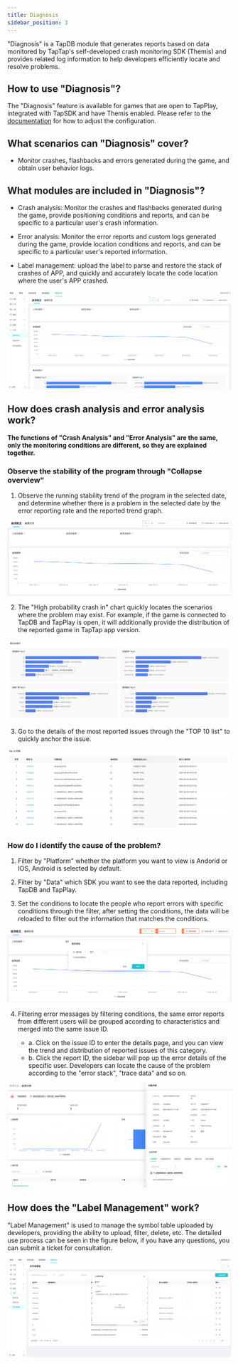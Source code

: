 ```yaml
---
title: Diagnosis
sidebar_position: 3
---
```



"Diagnosis" is a TapDB module that generates reports based on data monitored by TapTap's self-developed crash monitoring SDK (Themis) and provides related log information to help developers efficiently locate and resolve problems.

## How to use "Diagnosis"?

The "Diagnosis" feature is available for games that are open to TapPlay, integrated with TapSDK and have Themis enabled.
Please refer to the [documentation](/sdk/tapdb/sdk/client-side-integration/#themis) for how to adjust the configuration.


## What scenarios can "Diagnosis" cover?

- Monitor crashes, flashbacks and errors generated during the game, and obtain user behavior logs.

## What modules are included in "Diagnosis"?

 - Crash analysis: Monitor the crashes and flashbacks generated during the game, provide positioning conditions and reports, and can be specific to a particular user's crash information.

 - Error analysis: Monitor the error reports and custom logs generated during the game, provide location conditions and reports, and can be specific to a particular user's reported information.

 - Label management: upload the label to parse and restore the stack of crashes of APP, and quickly and accurately locate the code location where the user's APP crashed.

![「诊断」包含哪些模块？](/img/customEvent/diagnosis/diagnosis-1.png)

## How does crash analysis and error analysis work?

**The functions of "Crash Analysis" and "Error Analysis" are the same, only the monitoring conditions are different, so they are explained together.**

### Observe the stability of the program through "Collapse overview”

1. Observe the running stability trend of the program in the selected date, and determine whether there is a problem in the selected date by the error reporting rate and the reported trend graph.

![观测程序的运行稳定性](/img/customEvent/diagnosis/diagnosis-2.png)

2. The "High probability crash in" chart quickly locates the scenarios where the problem may exist. For example, if the game is connected to TapDB and TapPlay is open, it will additionally provide the distribution of the reported game in TapTap app version.
   
![高占比统计](/img/customEvent/diagnosis/diagnosis-3.png)

3. Go to the details of the most reported issues through the "TOP 10 list" to quickly anchor the issue.

![Top 10 问题列表](/img/customEvent/diagnosis/diagnosis-4.png)

### How do I identify the cause of the problem?

1. Filter by "Platform" whether the platform you want to view is Andorid or IOS, Android is selected by default.

2. Filter by "Data" which SDK you want to see the data reported, including TapDB and TapPlay.

3. Set the conditions to locate the people who report errors with specific conditions through the filter, after setting the conditions, the data will be reloaded to filter out the information that matches the conditions.

![通过筛选器设置条件定位特定条件的报错人群](/img/customEvent/diagnosis/diagnosis-5.png)

4. Filtering error messages by filtering conditions, the same error reports from different users will be grouped according to characteristics and merged into the same issue ID.

    - a. Click on the issue ID to enter the details page, and you can view the trend and distribution of reported issues of this category.
    - b. Click the report ID, the sidebar will pop up the error details of the specific user. Developers can locate the cause of the problem according to the "error stack", "trace data" and so on.

![筛选出符合条件的报错详细信息](/img/customEvent/diagnosis/diagnosis-6.png)

## How does the "Label Management" work?

"Label Management" is used to manage the symbol table uploaded by developers, providing the ability to upload, filter, delete, etc. The detailed use process can be seen in the figure below, if you have any questions, you can submit a ticket for consultation.

![符号表管理](/img/customEvent/diagnosis/diagnosis-7.png)
